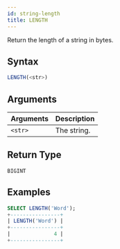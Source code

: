 ```yaml
---
id: string-length
title: LENGTH
---
```


Return the length of a string in bytes.

## Syntax

```sql
LENGTH(<str>)
```

## Arguments

| Arguments | Description |
|-----------|-------------|
| `<str>`   | The string. |

## Return Type

`BIGINT`

## Examples

```sql
SELECT LENGTH('Word');
+----------------+
| LENGTH('Word') |
+----------------+
|              4 |
+----------------+
```
